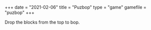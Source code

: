+++
date = "2021-02-06"
title = "Puzbop"
type = "game"
gamefile = "puzbop"
+++

Drop the blocks from the top to bop. 
